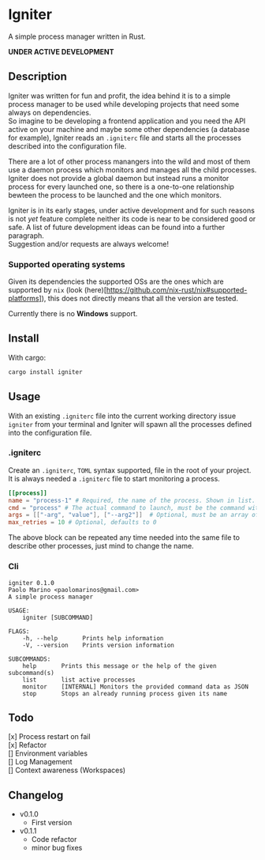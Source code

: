 # Igniter
A simple process manager written in Rust.

**UNDER ACTIVE DEVELOPMENT**

## Description
Igniter was written for fun and profit, the idea behind it is to a simple process manager to be used while developing projects that need some always on dependencies.  
So imagine to be developing a frontend application and you need the API active on your machine and maybe some other dependencies (a database for example), Igniter reads an `.igniterc` file and starts all the processes described into the configuration file.

There are a lot of other process manangers into the wild and most of them use a daemon process which monitors and manages all the child processes. Igniter does not provide a global daemon but instead runs a monitor process for every launched one, so there is a one-to-one relationship bewteen the process to be launched and the one which monitors.

Igniter is in its early stages, under active development and for such reasons is not _yet_ feature complete neither its code is near to be considered good or safe. A list of future development ideas can be found into a further paragraph.  
Suggestion and/or requests are always welcome!

### Supported operating systems
Given its dependencies the supported OSs are the ones which are supported by `nix` (look (here)[https://github.com/nix-rust/nix#supported-platforms]), this does not directly means that all the version are tested.

Currently there is no **Windows** support.

## Install
With cargo: 

```bash
cargo install igniter
```
## Usage

With an existing `.igniterc` file into the current working directory issue `igniter` from your terminal and Igniter will spawn all the processes defined into the configuration file.

### .igniterc
Create an `.igniterc`, `TOML` syntax supported, file in the root of your project. It is always needed a `.igniterc` file to start monitoring a process.
```toml
[[process]]
name = "process-1" # Required, the name of the process. Shown in list.
cmd = "process" # The actual command to launch, must be the command without arguments
args = [["-arg", "value"], ["--arg2"]]  # Optional, must be an array of array
max_retries = 10 # Optional, defaults to 0
```


The above block can be repeated any time needed into the same file to describe other processes, just mind to change the name.

### Cli
```
igniter 0.1.0
Paolo Marino <paolomarinos@gmail.com>
A simple process manager

USAGE:
    igniter [SUBCOMMAND]

FLAGS:
    -h, --help       Prints help information
    -V, --version    Prints version information

SUBCOMMANDS:
    help       Prints this message or the help of the given subcommand(s)
    list       list active processes
    monitor    [INTERNAL] Monitors the provided command data as JSON
    stop       Stops an already running process given its name
```

## Todo
[x] Process restart on fail  
[x] Refactor  
[] Environment variables  
[] Log Management  
[] Context awareness (Workspaces)  

## Changelog
* v0.1.0  
    * First version
* v0.1.1
    * Code refactor
    * minor bug fixes
